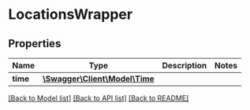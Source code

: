 # LocationsWrapper

## Properties
Name | Type | Description | Notes
------------ | ------------- | ------------- | -------------
**time** | [**\Swagger\Client\Model\Time**](Time.md) |  | 

[[Back to Model list]](../README.md#documentation-for-models) [[Back to API list]](../README.md#documentation-for-api-endpoints) [[Back to README]](../README.md)


